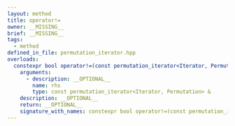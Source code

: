 ```yaml
---
layout: method
title: operator!=
owner: __MISSING__
brief: __MISSING__
tags:
  - method
defined_in_file: permutation_iterator.hpp
overloads:
  constexpr bool operator!=(const permutation_iterator<Iterator, Permutation> &):
    arguments:
      - description: __OPTIONAL__
        name: rhs
        type: const permutation_iterator<Iterator, Permutation> &
    description: __OPTIONAL__
    return: __OPTIONAL__
    signature_with_names: constexpr bool operator!=(const permutation_iterator<Iterator, Permutation> & rhs)
---
```

